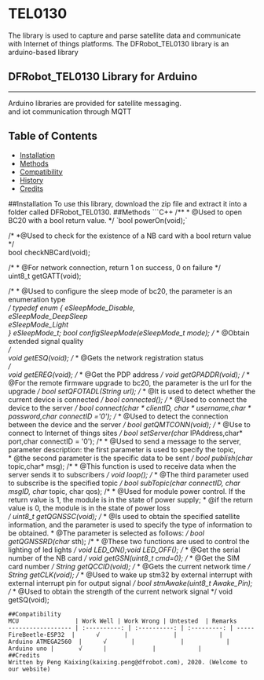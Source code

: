 # TEL0130
The library is used to capture and parse satellite data and communicate with Internet of things platforms.
The DFRobot_TEL0130 library is an arduino-based library

## DFRobot_TEL0130 Library for Arduino
---------------------------------------------------------
Arduino libraries are provided for satellite messaging. <br>
and iot communication through MQTT

## Table of Contents

* [Installation](#installation)
* [Methods](#methods)
* [Compatibility](#compatibility)
* [History](#history)
* [Credits](#credits)

<snippet>
<content>
##Installation
To use this library, download the zip file and extract it into a folder called DFRobot_TEL0130.
##Methods 
```C++
  /**
   * @Used to open BC20 with a bool return value.  
   */  
`bool powerOn(void);`  

/*
    *@Used to check for the existence of a NB card with a bool return value
    */  
  bool           checkNBCard(void);
  
/*
    * @For network connection, return 1 on success, 0 on failure
*/  
  uint8_t       getGATT(void);

/*
    * @Used to configure the sleep mode of bc20, the parameter is an enumeration type  
    */
    typedef enum {
      eSleepMode_Disable,   
      eSleepMode_DeepSleep  
      eSleepMode_Light   
    } eSleepMode_t;
  bool      configSleepMode(eSleepMode_t mode);
/*
    * @Obtain extended signal quality   
*/  
  void           getESQ(void);
/*
    * @Gets the network registration status  
*/  
  void             getEREG(void);
/*
    * @Get the PDP address
*/
  void        getGPADDR(void);
/*
    * @For the remote firmware upgrade to bc20, the parameter is the url for the upgrade
*/
  bool          setQFOTADL(String url);
/*
    * @It is used to detect whether the current device is connected
*/
  bool               connected();
/*
    * @Used to connect the device to the server
*/
  bool          connect(char * clientID, char * username,char * password,char connectID ='0');
/*
    * @Used to detect the connection between the device and the server
*/
  bool       getQMTCONN(void);
/*
    * @Use to connect to Internet of things sites
*/
  bool        setServer(char* IPAddress,char* port,char connectID = '0');
/*
    * @Used to send a message to the server, parameter description: the first parameter is used to specify the topic,   
    * @the second parameter is the specific data to be sent
*/
  bool            publish(char* topic,char* msg);
/*
    * @This function is used to receive data when the server sends it to subscribers
*/
  void              loop();
/*
    * @The third parameter used to subscribe is the specified topic
*/
  bool        subTopic(char connectID, char msgID, char* topic, char qos);
/*
    * @Used for module power control. If the return value is 1, the module is in the state of power supply; 
    * @if the return value is 0, the module is in the state of power loss    
*/
  uint8_t       getQGNSSC(void);
/*
    * @Is used to obtain the specified satellite information, and the parameter is used to specify the type of information to be obtained. 
    * @The parameter is selected as follows:
*/
  bool          getQGNSSRD(char* sth);
/*
    * @These two functions are used to control the lighting of led lights
*/
  void           LED_ON();void LED_OFF();
/*
    * @Get the serial number of the NB card
*/
  void      getGSN(uint8_t cmd=0);
/*
    * @Get the SIM card number
*/
  String          getQCCID(void);
/*
    * @Gets the current network time
*/
  String          getCLK(void);
/*
    * @Used to wake up stm32 by external interrupt with external interrupt pin for output signal
*/
  bool               stmAwake(uint8_t Awake_Pin);
/*
    * @Used to obtain the strength of the current network signal
*/
  void                getSQ(void);
```
##Compatibility  
MCU                | Work Well | Work Wrong | Untested  | Remarks
------------------ | :----------: | :----------: | :---------: | -----
FireBeetle-ESP32  |      √       |             |            | 
Arduino ATMEGA2560  |      √       |             |            | 
Arduino uno |       √      |             |            | 
##Credits
Written by Peng Kaixing(kaixing.peng@dfrobot.com), 2020. (Welcome to our website)
